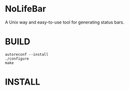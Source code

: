 # NoLifeBar

A Unix way and easy-to-use tool for generating status bars.

# BUILD

    autoreconf --install
    ./configure
    make
    
# INSTALL
